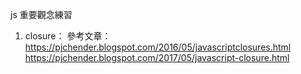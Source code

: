 js 重要觀念練習

1. closure：
參考文章：</br>
https://pjchender.blogspot.com/2016/05/javascriptclosures.html<br/>
https://pjchender.blogspot.com/2017/05/javascript-closure.html
